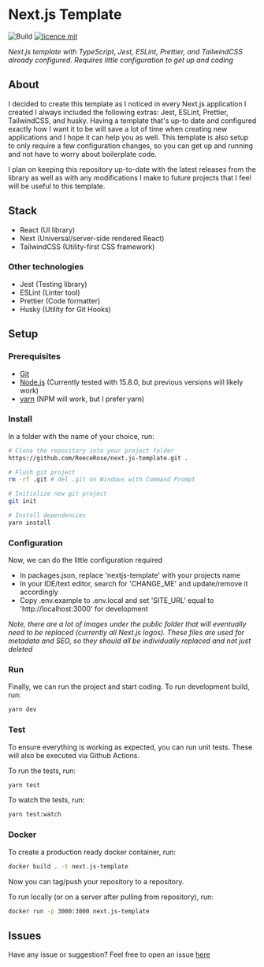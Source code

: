 # Next.js Template

![Build](https://github.com/ReeceRose/next.js-template/workflows/Build/badge.svg?branch=main)
[![licence mit](https://img.shields.io/badge/licence-MIT-blue.svg?style=flat-square)](https://github.com/ReeceRose/next.js-template/blob/main/LICENSE)

*Next.js template with TypeScript, Jest, ESLint, Prettier, and TailwindCSS already configured. Requires little configuration to get up and coding*

## About

I decided to create this template as I noticed in every Next.js application I created I always included the following extras: Jest, ESLint, Prettier, TailwindCSS, and husky. Having a template that's up-to date and configured exactly how I want it to be will save a lot of time when creating new applications and I hope it can help you as well. This template is also setup to only require a few configuration changes, so you can get up and running and not have to worry about boilerplate code.

I plan on keeping this repository up-to-date with the latest releases from the library as well as with any modifications I make to future projects that I feel will be useful to this template.

## Stack

 - React (UI library)
 - Next (Universal/server-side rendered React)
 - TailwindCSS (Utility-first CSS framework)

### Other technologies

 - Jest (Testing library)
 - ESLint (Linter tool)
 - Prettier (Code formatter)
 - Husky (Utility for Git Hooks)

## Setup

### Prerequisites

 - [Git](https://git-scm.com/downloads)
 - [Node.js](https://nodejs.org/en/) (Currently tested with 15.8.0, but previous versions will likely work)
 - [yarn](https://classic.yarnpkg.com/en/docs/install/) (NPM will work, but I prefer yarn)

### Install

In a folder with the name of your choice, run:

```bash
# Clone the repository into your project folder
https://github.com/ReeceRose/next.js-template.git .

# Flush git project
rm -rf .git # del .git on Windows with Command Prompt

# Initialize new git project
git init

# Install dependencies
yarn install
```

### Configuration

Now, we can do the little configuration required

 - In packages.json, replace 'nextjs-template' with your projects name
 - In your IDE/text editor, search for 'CHANGE_ME' and update/remove it accordingly
 - Copy .env.example to .env.local and set 'SITE_URL' equal to 'http://localhost:3000' for development 

 *Note, there are a lot of images under the public folder that will eventually need to be replaced (currently all Next.js logos). These files are used for metadata and SEO, so they should all be individually replaced and not just deleted*

### Run

Finally, we can run the project and start coding. To run development build, run:

```bash
yarn dev
```

### Test

To ensure everything is working as expected, you can run unit tests. These will also be executed via Github Actions.

To run the tests, run:
```bash
yarn test
```

To watch the tests, run:
```bash
yarn test:watch
```

### Docker

To create a production ready docker container, run:
```bash
docker build . -t next.js-template
```

Now you can tag/push your repository to a repository.

To run locally (or on a server after pulling from repository), run:
```bash
docker run -p 3000:3000 next.js-template
```

## Issues

Have any issue or suggestion? Feel free to open an issue [here](https://github.com/ReeceRose/next.js-template/issues/new)
